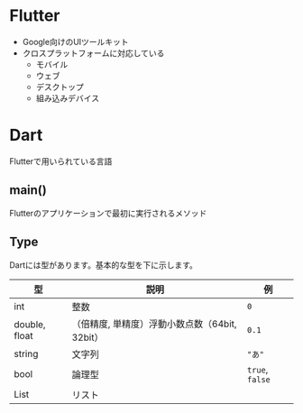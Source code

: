 # Flutter

- Google向けのUIツールキット
- クロスプラットフォームに対応している
  - モバイル
  - ウェブ
  - デスクトップ
  - 組み込みデバイス

# Dart

Flutterで用いられている言語

## main()

Flutterのアプリケーションで最初に実行されるメソッド

## Type

Dartには型があります。基本的な型を下に示します。

|型|説明|例|
|---|---|---|
|int|整数|`0`|
|double, float|（倍精度, 単精度）浮動小数点数（64bit, 32bit）|`0.1`|
|string|文字列|`"あ"`|
|bool|論理型|`true`, `false`|
|List|リスト|

